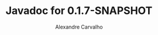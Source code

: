 ---
title: Javadoc for 0.1.7-SNAPSHOT
author: Alexandre Carvalho
menu_title: 0.1.7-SNAPSHOT
category: javadoc_docs
layout: iframe
iframe_url: /docs/0.1.7-SNAPSHOT/site/apidocs/index.html
order: 3
---